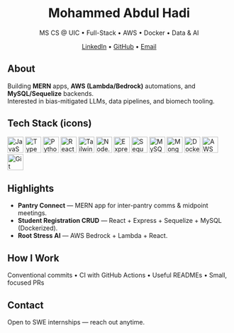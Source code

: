 <h1 align="center">Mohammed Abdul Hadi</h1>
<p align="center">MS CS @ UIC • Full-Stack • AWS • Docker • Data & AI</p>

<p align="center">
  <a href="https://www.linkedin.com/in/mohammed--abdulhadi">LinkedIn</a> •
  <a href="https://github.com/AbdulHadi03">GitHub</a> •
  <a href="mailto:moha208@uic.edu">Email</a>
</p>

## About
Building **MERN** apps, **AWS (Lambda/Bedrock)** automations, and **MySQL/Sequelize** backends.  
Interested in bias-mitigated LLMs, data pipelines, and biomech tooling.

## Tech Stack (icons)
<p align="left">
  <!-- Languages -->
  <img src="https://cdn.jsdelivr.net/gh/devicons/devicon/icons/javascript/javascript-original.svg" alt="JavaScript" width="36" height="36"/>
  <img src="https://cdn.jsdelivr.net/gh/devicons/devicon/icons/typescript/typescript-original.svg" alt="TypeScript" width="36" height="36"/>
  <img src="https://cdn.jsdelivr.net/gh/devicons/devicon/icons/python/python-original.svg" alt="Python" width="36" height="36"/>

  <!-- Frontend -->
  <img src="https://cdn.jsdelivr.net/gh/devicons/devicon/icons/react/react-original.svg" alt="React" width="36" height="36"/>
  <img src="https://cdn.jsdelivr.net/gh/devicons/devicon/icons/tailwindcss/tailwindcss-original.svg" alt="Tailwind CSS" width="36" height="36"/>

  <!-- Backend & DB -->
  <img src="https://cdn.jsdelivr.net/gh/devicons/devicon/icons/nodejs/nodejs-original.svg" alt="Node.js" width="36" height="36"/>
  <img src="https://cdn.jsdelivr.net/gh/devicons/devicon/icons/express/express-original.svg" alt="Express" width="36" height="36"/>
  <img src="https://cdn.jsdelivr.net/gh/devicons/devicon/icons/sequelize/sequelize-original.svg" alt="Sequelize" width="36" height="36"/>
  <img src="https://cdn.jsdelivr.net/gh/devicons/devicon/icons/mysql/mysql-original.svg" alt="MySQL" width="36" height="36"/>
  <img src="https://cdn.jsdelivr.net/gh/devicons/devicon/icons/mongodb/mongodb-original.svg" alt="MongoDB" width="36" height="36"/>

  <!-- DevOps / Cloud / Tools -->
  <img src="https://cdn.jsdelivr.net/gh/devicons/devicon/icons/docker/docker-original.svg" alt="Docker" width="36" height="36"/>
  <img src="https://cdn.jsdelivr.net/gh/devicons/devicon/icons/amazonwebservices/amazonwebservices-original.svg" alt="AWS" width="36" height="36"/>
  <img src="https://cdn.jsdelivr.net/gh/devicons/devicon/icons/git/git-original.svg" alt="Git" width="36" height="36"/>
</p>

## Highlights
- **Pantry Connect** — MERN app for inter-pantry comms & midpoint meetings.
- **Student Registration CRUD** — React + Express + Sequelize + MySQL (Dockerized).
- **Root Stress AI** — AWS Bedrock + Lambda + React.

## How I Work
Conventional commits • CI with GitHub Actions • Useful READMEs • Small, focused PRs

## Contact
Open to SWE internships — reach out anytime.
